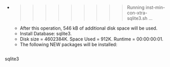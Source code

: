 * >>>>>>>>> Running inst-min-con-xtra-sqlite3.sh ...
  * After this operation, 546 kB of additional disk space will be used.
  * Install Database: sqlite3.
  * Disk size = 4602384K. Space Used = 912K. Runtime = 00:00:00:01.
  * The following NEW packages will be installed:
  ```bash
sqlite3
  ```
